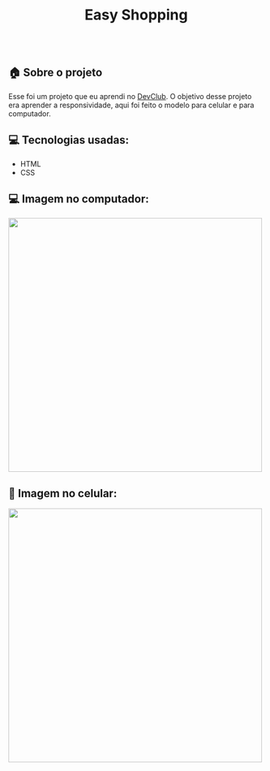 <h1 align="center">Easy Shopping</h1>
<br>
<br>

## :house: Sobre o projeto
<p>Esse foi um projeto que eu aprendi no <a href="https://rodolfomori.com.br/devclub">DevClub</a>. O objetivo desse projeto era aprender a responsividade, aqui foi feito o modelo para celular e para computador.</p>

## :computer: Tecnologias usadas:

- HTML
- CSS

## :computer: Imagem no computador:
<img width="500" src="https://github.com/Hugo-Leite/easy-shopping/blob/master/assets/Screenshot%20pc.png?raw=true"/>
<br>

## :iphone: Imagem no celular:
<img height="500" src="https://github.com/Hugo-Leite/easy-shopping/blob/master/assets/Screenshot%20mobile.png?raw=true"/>
